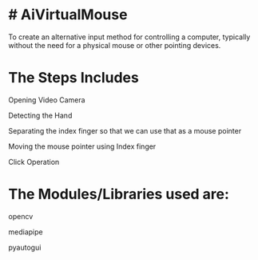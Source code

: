 <p><h1># AiVirtualMouse</h1></p>
<p>To create an alternative input method for controlling a computer, typically without the need for a physical mouse or other pointing devices.</p>
<p><h1>The Steps Includes</h1></p>
<p>Opening Video Camera</p>
<p>Detecting the Hand</p>
<p>Separating the index finger so that we can use that as a mouse pointer</p>
<p>Moving the mouse pointer using Index finger</p>
<p>Click Operation</p>
<p><h1>The  Modules/Libraries  used are:</h1></p>
<p>opencv</p>
<p>mediapipe</p>
<p>pyautogui</p>


